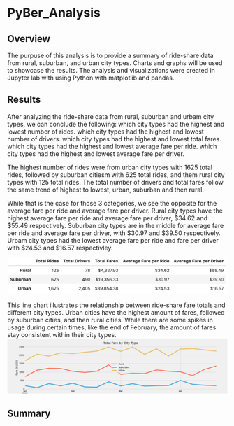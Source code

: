 # PyBer_Analysis

## Overview
The purpuse of this analysis is to provide a summary of ride-share data from rural, suburban, and urban city types. Charts and graphs will be used to showcase the results. The analysis and visualizations were created in Jupyter lab with using Python with matplotlib and pandas.

## Results
After analyzing the ride-share data from rural, suburban and urbam city types, we can conclude the following:
which city types had the highest and lowest number of rides.
which city types had the highest and lowest number of drivers.
which city types had the highest and lowest total fares.
which city types had the highest and lowest average fare per ride.
which city types had the highest and lowest average fare per driver. 

The highest number of rides were from urban city types with 1625 total rides, followed by suburban citiesm with 625 total rides, and them rural city types with 125 total rides. The total number of drivers and total fares follow the same trend of highest to lowest, urban, suburban and then rural. 

While that is the case for those 3 categories, we see the opposite for the average fare per ride and average fare per driver. Rural city types have the highest average fare per ride and average fare per driver, $34.62 and $55.49 respectively. Suburban city types are in the middle for average fare per ride and average fare per driver, with $30.97 and $39.50 respectively. Urbam city types had the lowest average fare per ride and fare per driver with $24.53 and $16.57 respectivley.

![table](Analysis/Pyber_summary_table.png)


This line chart illustrates the relationship between ride-share fare totals and different city types. Urban cities have the highest amount of fares, followed by suburban cities, and then rural cities. While there are some spikes in usage during certain times, like the end of February, the amount of fares stay consistent within their city types.
![chart](Analysis/PyBer_fare_summary.png)

## Summary
